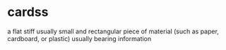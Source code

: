 # cardss
a flat stiff usually small and rectangular piece of material (such as paper, cardboard, or plastic) usually bearing information
